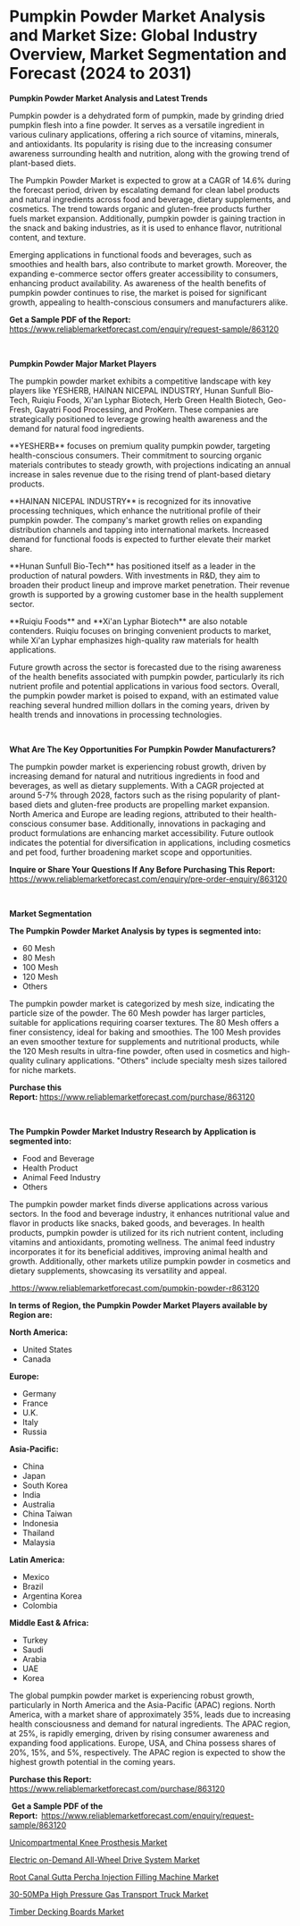 <p><h1>Pumpkin Powder Market Analysis and Market Size: Global Industry Overview, Market Segmentation and Forecast (2024 to 2031)</h1></p><p><strong>Pumpkin Powder Market Analysis and Latest Trends</strong></p>
<p><p>Pumpkin powder is a dehydrated form of pumpkin, made by grinding dried pumpkin flesh into a fine powder. It serves as a versatile ingredient in various culinary applications, offering a rich source of vitamins, minerals, and antioxidants. Its popularity is rising due to the increasing consumer awareness surrounding health and nutrition, along with the growing trend of plant-based diets.</p><p>The Pumpkin Powder Market is expected to grow at a CAGR of 14.6% during the forecast period, driven by escalating demand for clean label products and natural ingredients across food and beverage, dietary supplements, and cosmetics. The trend towards organic and gluten-free products further fuels market expansion. Additionally, pumpkin powder is gaining traction in the snack and baking industries, as it is used to enhance flavor, nutritional content, and texture.</p><p>Emerging applications in functional foods and beverages, such as smoothies and health bars, also contribute to market growth. Moreover, the expanding e-commerce sector offers greater accessibility to consumers, enhancing product availability. As awareness of the health benefits of pumpkin powder continues to rise, the market is poised for significant growth, appealing to health-conscious consumers and manufacturers alike.</p></p>
<p><strong>Get a Sample PDF of the Report:&nbsp;</strong> <a href="https://www.reliablemarketforecast.com/enquiry/request-sample/863120?utm_campaign=1144&utm_medium=2&utm_source=Github&utm_content=ia&utm_term=11112024&utm_id=pumpkin-powder">https://www.reliablemarketforecast.com/enquiry/request-sample/863120</a></p>
<p>&nbsp;</p>
<p><strong>Pumpkin Powder Major Market Players</strong></p>
<p><p>The pumpkin powder market exhibits a competitive landscape with key players like YESHERB, HAINAN NICEPAL INDUSTRY, Hunan Sunfull Bio-Tech, Ruiqiu Foods, Xi'an Lyphar Biotech, Herb Green Health Biotech, Geo-Fresh, Gayatri Food Processing, and ProKern. These companies are strategically positioned to leverage growing health awareness and the demand for natural food ingredients.</p><p>**YESHERB** focuses on premium quality pumpkin powder, targeting health-conscious consumers. Their commitment to sourcing organic materials contributes to steady growth, with projections indicating an annual increase in sales revenue due to the rising trend of plant-based dietary products.</p><p>**HAINAN NICEPAL INDUSTRY** is recognized for its innovative processing techniques, which enhance the nutritional profile of their pumpkin powder. The company's market growth relies on expanding distribution channels and tapping into international markets. Increased demand for functional foods is expected to further elevate their market share.</p><p>**Hunan Sunfull Bio-Tech** has positioned itself as a leader in the production of natural powders. With investments in R&D, they aim to broaden their product lineup and improve market penetration. Their revenue growth is supported by a growing customer base in the health supplement sector.</p><p>**Ruiqiu Foods** and **Xi'an Lyphar Biotech** are also notable contenders. Ruiqiu focuses on bringing convenient products to market, while Xi'an Lyphar emphasizes high-quality raw materials for health applications.</p><p>Future growth across the sector is forecasted due to the rising awareness of the health benefits associated with pumpkin powder, particularly its rich nutrient profile and potential applications in various food sectors. Overall, the pumpkin powder market is poised to expand, with an estimated value reaching several hundred million dollars in the coming years, driven by health trends and innovations in processing technologies.</p></p>
<p>&nbsp;</p>
<p><strong>What Are The Key Opportunities For Pumpkin Powder Manufacturers?</strong></p>
<p><p>The pumpkin powder market is experiencing robust growth, driven by increasing demand for natural and nutritious ingredients in food and beverages, as well as dietary supplements. With a CAGR projected at around 5-7% through 2028, factors such as the rising popularity of plant-based diets and gluten-free products are propelling market expansion. North America and Europe are leading regions, attributed to their health-conscious consumer base. Additionally, innovations in packaging and product formulations are enhancing market accessibility. Future outlook indicates the potential for diversification in applications, including cosmetics and pet food, further broadening market scope and opportunities.</p></p>
<p><strong>Inquire or Share Your Questions If Any Before Purchasing This Report:</strong> <a href="https://www.reliablemarketforecast.com/enquiry/pre-order-enquiry/863120?utm_campaign=1144&utm_medium=2&utm_source=Github&utm_content=ia&utm_term=11112024&utm_id=pumpkin-powder">https://www.reliablemarketforecast.com/enquiry/pre-order-enquiry/863120</a></p>
<p>&nbsp;</p>
<p><strong>Market Segmentation</strong></p>
<p><strong>The Pumpkin Powder Market Analysis by types is segmented into:</strong></p>
<p><ul><li>60 Mesh</li><li>80 Mesh</li><li>100 Mesh</li><li>120 Mesh</li><li>Others</li></ul></p>
<p><p>The pumpkin powder market is categorized by mesh size, indicating the particle size of the powder. The 60 Mesh powder has larger particles, suitable for applications requiring coarser textures. The 80 Mesh offers a finer consistency, ideal for baking and smoothies. The 100 Mesh provides an even smoother texture for supplements and nutritional products, while the 120 Mesh results in ultra-fine powder, often used in cosmetics and high-quality culinary applications. "Others" include specialty mesh sizes tailored for niche markets.</p></p>
<p><strong>Purchase this Report:&nbsp;</strong><a href="https://www.reliablemarketforecast.com/purchase/863120?utm_campaign=1144&utm_medium=2&utm_source=Github&utm_content=ia&utm_term=11112024&utm_id=pumpkin-powder">https://www.reliablemarketforecast.com/purchase/863120</a></p>
<p>&nbsp;</p>
<p><strong>The Pumpkin Powder Market Industry Research by Application is segmented into:</strong></p>
<p><ul><li>Food and Beverage</li><li>Health Product</li><li>Animal Feed Industry</li><li>Others</li></ul></p>
<p><p>The pumpkin powder market finds diverse applications across various sectors. In the food and beverage industry, it enhances nutritional value and flavor in products like snacks, baked goods, and beverages. In health products, pumpkin powder is utilized for its rich nutrient content, including vitamins and antioxidants, promoting wellness. The animal feed industry incorporates it for its beneficial additives, improving animal health and growth. Additionally, other markets utilize pumpkin powder in cosmetics and dietary supplements, showcasing its versatility and appeal.</p></p>
<p><a href="https://www.reliablemarketforecast.com/pumpkin-powder-r863120?utm_campaign=1144&utm_medium=2&utm_source=Github&utm_content=ia&utm_term=11112024&utm_id=pumpkin-powder">&nbsp;https://www.reliablemarketforecast.com/pumpkin-powder-r863120</a></p>
<p><strong>In terms of Region, the Pumpkin Powder Market Players available by Region are:</strong></p>
<p>
    <p> <strong> North America: </strong>
        <ul>
            <li>United States</li>
            <li>Canada</li>
        </ul>
        </p> 
    <p> <strong> Europe: </strong>
        <ul>
            <li>Germany</li>
            <li>France</li>
            <li>U.K.</li>
            <li>Italy</li>
            <li>Russia</li>
        </ul>
        </p> 
    <p> <strong> Asia-Pacific: </strong>
        <ul>
            <li>China</li>
            <li>Japan</li>
            <li>South Korea</li>
            <li>India</li>
            <li>Australia</li>
            <li>China Taiwan</li>
            <li>Indonesia</li>
            <li>Thailand</li>
            <li>Malaysia</li>
        </ul>
        </p> 
    <p> <strong> Latin America: </strong>
        <ul>
            <li>Mexico</li>
            <li>Brazil</li>
            <li>Argentina Korea</li>
            <li>Colombia</li>
        </ul>
        </p> 
    <p> <strong> Middle East & Africa: </strong>
        <ul>
            <li>Turkey</li>
            <li>Saudi</li>
            <li>Arabia</li>
            <li>UAE</li>
            <li>Korea</li>
        </ul>
    </p>
    </p>
<p><p>The global pumpkin powder market is experiencing robust growth, particularly in North America and the Asia-Pacific (APAC) regions. North America, with a market share of approximately 35%, leads due to increasing health consciousness and demand for natural ingredients. The APAC region, at 25%, is rapidly emerging, driven by rising consumer awareness and expanding food applications. Europe, USA, and China possess shares of 20%, 15%, and 5%, respectively. The APAC region is expected to show the highest growth potential in the coming years.</p></p>
<p><strong>Purchase this Report: </strong><a href="https://www.reliablemarketforecast.com/purchase/863120?utm_campaign=1144&utm_medium=2&utm_source=Github&utm_content=ia&utm_term=11112024&utm_id=pumpkin-powder">https://www.reliablemarketforecast.com/purchase/863120</a></p>
<p>&nbsp;<strong>Get a Sample PDF of the Report:&nbsp;&nbsp;</strong><a href="https://www.reliablemarketforecast.com/enquiry/request-sample/863120?utm_campaign=1144&utm_medium=2&utm_source=Github&utm_content=ia&utm_term=11112024&utm_id=pumpkin-powder">https://www.reliablemarketforecast.com/enquiry/request-sample/863120</a></p>
<p><strong></strong></p>
<p><p><a href="https://issuu.com/reportprime-2/docs/unicompartmental-knee-prosthesis-ma_75ce5603bdbad3?utm_campaign=1144&utm_medium=2&utm_source=Github&utm_content=ia&utm_term=11112024&utm_id=pumpkin-powder">Unicompartmental Knee Prosthesis Market</a></p><p><a href="https://www.linkedin.com/pulse/global-electric-on-demand-all-wheel-drive-system-market-opportunities-dyx6f?utm_campaign=1144&utm_medium=2&utm_source=Github&utm_content=ia&utm_term=11112024&utm_id=pumpkin-powder">Electric on-Demand All-Wheel Drive System Market</a></p><p><a href="https://issuu.com/reportprime-2/docs/root-canal-gutta-percha-injection-f_dc7178394b7c83?utm_campaign=1144&utm_medium=2&utm_source=Github&utm_content=ia&utm_term=11112024&utm_id=pumpkin-powder">Root Canal Gutta Percha Injection Filling Machine Market</a></p><p><a href="https://www.linkedin.com/pulse/charting-future-comprehensive-analysis-global-30-50mpa-high-dtchf?utm_campaign=1144&utm_medium=2&utm_source=Github&utm_content=ia&utm_term=11112024&utm_id=pumpkin-powder">30-50MPa High Pressure Gas Transport Truck Market</a></p><p><a href="https://github.com/mabutironaldo/Market-Research-Report-List-6/blob/main/timber-decking-boards-market.md?utm_campaign=1144&utm_medium=2&utm_source=Github&utm_content=ia&utm_term=11112024&utm_id=pumpkin-powder">Timber Decking Boards Market</a></p></p>